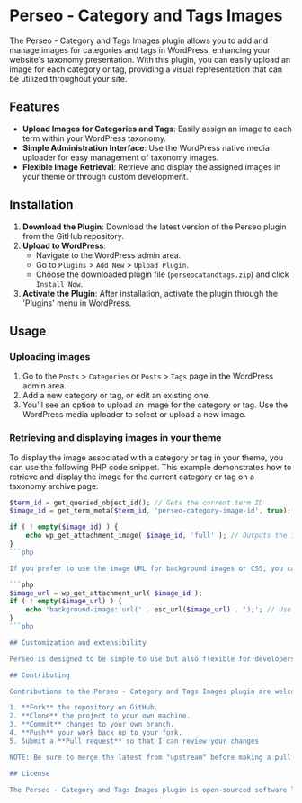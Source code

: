 # Perseo - Category and Tags Images

The Perseo - Category and Tags Images plugin allows you to add and manage images for categories and tags in WordPress, enhancing your website's taxonomy presentation. With this plugin, you can easily upload an image for each category or tag, providing a visual representation that can be utilized throughout your site.

## Features

- **Upload Images for Categories and Tags**: Easily assign an image to each term within your WordPress taxonomy.
- **Simple Administration Interface**: Use the WordPress native media uploader for easy management of taxonomy images.
- **Flexible Image Retrieval**: Retrieve and display the assigned images in your theme or through custom development.

## Installation

1. **Download the Plugin**: Download the latest version of the Perseo plugin from the GitHub repository.
2. **Upload to WordPress**:
   - Navigate to the WordPress admin area.
   - Go to `Plugins` > `Add New` > `Upload Plugin`.
   - Choose the downloaded plugin file (`perseocatandtags.zip`) and click `Install Now`.
3. **Activate the Plugin**: After installation, activate the plugin through the 'Plugins' menu in WordPress.

## Usage

### Uploading images

1. Go to the `Posts` > `Categories` or `Posts` > `Tags` page in the WordPress admin area.
2. Add a new category or tag, or edit an existing one.
3. You'll see an option to upload an image for the category or tag. Use the WordPress media uploader to select or upload a new image.

### Retrieving and displaying images in your theme

To display the image associated with a category or tag in your theme, you can use the following PHP code snippet. This example demonstrates how to retrieve and display the image for the current category or tag on a taxonomy archive page:

```php
$term_id = get_queried_object_id(); // Gets the current term ID
$image_id = get_term_meta($term_id, 'perseo-category-image-id', true); // Replace 'perseo-category-image-id' with your actual meta key

if ( ! empty($image_id) ) {
    echo wp_get_attachment_image( $image_id, 'full' ); // Outputs the image HTML. Replace 'full' with any registered image size.
}
```php

If you prefer to use the image URL for background images or CSS, you can retrieve the URL like so:

```php
$image_url = wp_get_attachment_url( $image_id );
if ( ! empty($image_url) ) {
    echo 'background-image: url(' . esc_url($image_url) . ');'; // Use this in an inline style attribute, for example
}
```php

## Customization and extensibility

Perseo is designed to be simple to use but also flexible for developers. You can extend its functionality or integrate it with your theme by using WordPress hooks and the provided metadata. This flexibility allows you to customize how images are displayed or even add additional metadata to each term, enhancing your site's taxonomy.

## Contributing

Contributions to the Perseo - Category and Tags Images plugin are welcome! If you have ideas for improvements, bug fixes, or new features, please feel free to submit them.

1. **Fork** the repository on GitHub.
2. **Clone** the project to your own machine.
3. **Commit** changes to your own branch.
4. **Push** your work back up to your fork.
5. Submit a **Pull request** so that I can review your changes

NOTE: Be sure to merge the latest from "upstream" before making a pull request!

## License

The Perseo - Category and Tags Images plugin is open-sourced software licensed under the [MIT license](https://opensource.org/licenses/MIT). Feel free to fork, modify, and use it in your own projects.


